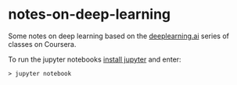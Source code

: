 # notes-on-deep-learning

Some notes on deep learning based on the [deeplearning.ai](https://www.coursera.org/specializations/deep-learning) series of classes on Coursera.

To run the jupyter notebooks [install jupyter](http://jupyter.readthedocs.io/en/latest/install.html) and enter:
```
> jupyter notebook
```

